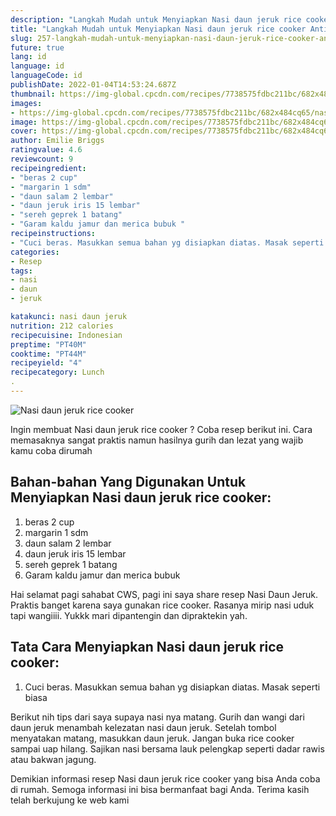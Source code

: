 ```yaml
---
description: "Langkah Mudah untuk Menyiapkan Nasi daun jeruk rice cooker Anti Gagal"
title: "Langkah Mudah untuk Menyiapkan Nasi daun jeruk rice cooker Anti Gagal"
slug: 257-langkah-mudah-untuk-menyiapkan-nasi-daun-jeruk-rice-cooker-anti-gagal
future: true
lang: id
language: id
languageCode: id
publishDate: 2022-01-04T14:53:24.687Z 
thumbnail: https://img-global.cpcdn.com/recipes/7738575fdbc211bc/682x484cq65/nasi-daun-jeruk-rice-cooker-foto-resep-utama.png
images:
- https://img-global.cpcdn.com/recipes/7738575fdbc211bc/682x484cq65/nasi-daun-jeruk-rice-cooker-foto-resep-utama.png
image: https://img-global.cpcdn.com/recipes/7738575fdbc211bc/682x484cq65/nasi-daun-jeruk-rice-cooker-foto-resep-utama.png
cover: https://img-global.cpcdn.com/recipes/7738575fdbc211bc/682x484cq65/nasi-daun-jeruk-rice-cooker-foto-resep-utama.png
author: Emilie Briggs
ratingvalue: 4.6
reviewcount: 9
recipeingredient:
- "beras 2 cup"
- "margarin 1 sdm"
- "daun salam 2 lembar"
- "daun jeruk iris 15 lembar"
- "sereh geprek 1 batang"
- "Garam kaldu jamur dan merica bubuk "
recipeinstructions:
- "Cuci beras. Masukkan semua bahan yg disiapkan diatas. Masak seperti biasa"
categories:
- Resep
tags:
- nasi
- daun
- jeruk

katakunci: nasi daun jeruk 
nutrition: 212 calories
recipecuisine: Indonesian
preptime: "PT40M"
cooktime: "PT44M"
recipeyield: "4"
recipecategory: Lunch
. 
---
```



![Nasi daun jeruk rice cooker](https://img-global.cpcdn.com/recipes/7738575fdbc211bc/682x484cq65/nasi-daun-jeruk-rice-cooker-foto-resep-utama.png)

Ingin membuat Nasi daun jeruk rice cooker ? Coba resep berikut ini. Cara memasaknya sangat praktis namun hasilnya gurih dan lezat yang wajib kamu coba dirumah

<!--inarticleads1-->

## Bahan-bahan Yang Digunakan Untuk Menyiapkan Nasi daun jeruk rice cooker:

1. beras 2 cup
1. margarin 1 sdm
1. daun salam 2 lembar
1. daun jeruk iris 15 lembar
1. sereh geprek 1 batang
1. Garam kaldu jamur dan merica bubuk 

Hai selamat pagi sahabat CWS, pagi ini saya share resep Nasi Daun Jeruk. Praktis banget karena saya gunakan rice cooker. Rasanya mirip nasi uduk tapi wangiiii. Yukkk mari dipantengin dan dipraktekin yah. 

<!--inarticleads2-->

## Tata Cara Menyiapkan Nasi daun jeruk rice cooker:

1. Cuci beras. Masukkan semua bahan yg disiapkan diatas. Masak seperti biasa


Berikut nih tips dari saya supaya nasi nya matang. Gurih dan wangi dari daun jeruk menambah kelezatan nasi daun jeruk. Setelah tombol menyatakan matang, masukkan daun jeruk. Jangan buka rice cooker sampai uap hilang. Sajikan nasi bersama lauk pelengkap seperti dadar rawis atau bakwan jagung. 

Demikian informasi  resep Nasi daun jeruk rice cooker   yang bisa Anda coba di rumah. Semoga informasi ini bisa bermanfaat bagi Anda. Terima kasih telah berkujung ke web kami
